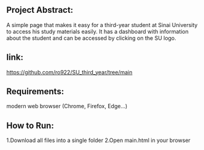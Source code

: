 ## Project Abstract:
 A simple page that makes it easy for a third-year student at Sinai University to access his study materials easily.
 It has a dashboard with information about the student and can be accessed by clicking on the SU logo.
## link:
https://github.com/ro922/SU_third_year/tree/main
## Requirements:
modern web browser (Chrome, Firefox, Edge...)
## How to Run:
1.Download all files into a single folder
2.Open main.html in your browser
